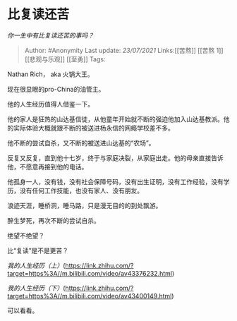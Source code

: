 # 比复读还苦
*你一生中有比复读还苦的事吗？*

> Author: #Anonymity
> Last update: *23/07/2021*
> Links:[[苦熬]] [[苦熬 1]] [[悲观与乐观]] [[至勇]]
> Tags:

Nathan Rich， aka 火锅大王。

现在很显眼的pro-China的油管主。

他的人生经历值得人借鉴一下。

他的家人是狂热的山达基信徒，从他童年开始就不断的强迫他加入山达基教派。他的实际体验大概就跟不断的被送进杨永信的网瘾学校差不多。

他不断的尝试自杀，又不断的被送进山达基的“农场”。

反复又反复，直到他十七岁，终于与家庭决裂，从家庭出走。他的母亲直接告诉他，不愿意再接到他的电话。

他孤身一人，没有钱，没有社会保障号码，没有出生证明，没有工作经验，没有学历，没有任何工作技能，也没有家人、没有朋友。

浪迹天涯，睡桥洞，睡马路，只是漫无目的的到处飘游。

醉生梦死，再次不断的尝试自杀。

绝望不绝望？

比“复读”是不是更苦？

*我的人生经历（上）*(https://link.zhihu.com/?target=https%3A//m.bilibili.com/video/av43376232.html)

*我的人生经历（下）*(https://link.zhihu.com/?target=https%3A//m.bilibili.com/video/av43400149.html)

可以看看。

